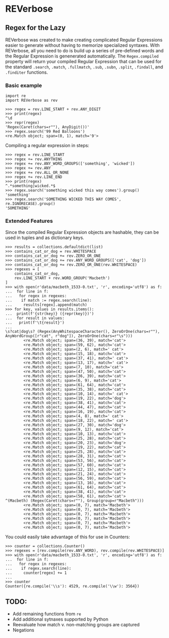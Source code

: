# REVerbose
## Regex for the Lazy

REVerbose was created to make creating complicated Regular Expressions easier to generate without having to memorize specialized syntaxes. With REVerbose, all you need to do is build up a series of pre-defined words and the Regular Expression is genenerated automatically. The `Regex.compiled` property will return your compiled Regular Expression that can be used for the standard `.search`, `.match`, `.fullmatch`, `.sub`, `.subn`, `.split`, `.findall`, and `.finditer` functions.


### Basic example

```python3
import re
import REVerbose as rev

>>> regex = rev.LINE_START + rev.ANY_DIGIT
>>> print(regex)
^\d
>>> repr(regex)
'Regex(Caret(chars=r""), AnyDigit())'
>>> regex.search('99 Red Balloons')
<re.Match object; span=(0, 1), match='9'>
```

Compiling a regular expression in steps:

```python3
>>> regex = rev.LINE_START
>>> regex += rev.ANYTHING
>>> regex += rev.ANY_WORD_GROUPS(['something', 'wicked'])
>>> regex += rev.ANY
>>> regex += rev.ALL_OR_NONE
>>> regex += rev.LINE_END
>>> print(regex)
^.*something|wicked.*$
>>> regex.search('something wicked this way comes').group()
'something'
>>> regex.search('SOMETHING WICKED THIS WAY COMES', re.IGNORECASE).group()
'SOMETHING'
```


### Extended Features

Since the compiled Regular Expression objects are hashable, they can be used in tuples and as dictionary keys.

```python3
>>> results = collections.defaultdict(list)
>>> contains_cat_or_dog = rev.WHITESPACE
>>> contains_cat_or_dog += rev.ZERO_OR_ONE
>>> contains_cat_or_dog += rev.ANY_WORD_GROUPS(['cat', 'dog'])
>>> contains_cat_or_dog += rev.ZERO_OR_ONE(rev.WHITESPACE)
>>> regexes = [
    contains_cat_or_dog,
    rev.LINE_START + rev.WORD_GROUP('Macbeth')
]
>>> with open(r'data/macbeth_1533-0.txt', 'r', encoding='utf8') as f:
...  for line in f:
...   for regex in regexes:
...    if match := regex.search(line):
...     results[regex].append(match)
>>> for key, values in results.items():
...  print(f'{str(key)} ({repr(key)})')
...  for result in values:
...   print(f'\t{result}')
...
\s?cat|dog\s? (Regex(AnyWhitespaceCharacter(), ZeroOrOne(chars=r""), AnyWordGroup([r"cat", r"dog"]), ZeroOrOne(chars=r"\s")))
        <re.Match object; span=(36, 39), match='cat'>
        <re.Match object; span=(59, 62), match='cat'>
        <re.Match object; span=(2, 6), match=' cat'>
        <re.Match object; span=(15, 18), match='cat'>
        <re.Match object; span=(37, 41), match=' cat'>
        <re.Match object; span=(13, 17), match=' cat'>
        <re.Match object; span=(7, 10), match='cat'>
        <re.Match object; span=(47, 50), match='cat'>
        <re.Match object; span=(36, 39), match='cat'>
        <re.Match object; span=(6, 9), match='cat'>
        <re.Match object; span=(61, 64), match='cat'>
        <re.Match object; span=(35, 38), match='cat'>
        <re.Match object; span=(10, 14), match=' cat'>
        <re.Match object; span=(19, 22), match='dog'>
        <re.Match object; span=(38, 41), match='cat'>
        <re.Match object; span=(44, 47), match='cat'>
        <re.Match object; span=(16, 19), match='cat'>
        <re.Match object; span=(4, 8), match=' cat'>
        <re.Match object; span=(18, 22), match=' cat'>
        <re.Match object; span=(27, 30), match='dog'>
        <re.Match object; span=(9, 12), match='cat'>
        <re.Match object; span=(10, 13), match='cat'>
        <re.Match object; span=(25, 28), match='cat'>
        <re.Match object; span=(20, 23), match='dog'>
        <re.Match object; span=(19, 22), match='cat'>
        <re.Match object; span=(25, 28), match='cat'>
        <re.Match object; span=(28, 31), match='cat'>
        <re.Match object; span=(53, 56), match='cat'>
        <re.Match object; span=(57, 60), match='cat'>
        <re.Match object; span=(12, 15), match='cat'>
        <re.Match object; span=(21, 24), match='cat'>
        <re.Match object; span=(56, 59), match='cat'>
        <re.Match object; span=(13, 16), match='cat'>
        <re.Match object; span=(61, 64), match='cat'>
        <re.Match object; span=(38, 41), match='cat'>
        <re.Match object; span=(58, 61), match='cat'>
^(Macbeth) (Regex(Caret(chars=r""), Group(group=r"Macbeth")))
        <re.Match object; span=(0, 7), match='Macbeth'>
        <re.Match object; span=(0, 7), match='Macbeth'>
        <re.Match object; span=(0, 7), match='Macbeth'>
        <re.Match object; span=(0, 7), match='Macbeth'>
        <re.Match object; span=(0, 7), match='Macbeth'>
        <re.Match object; span=(0, 7), match='Macbeth'>
```

You could easily take advantage of this for use in Counters:

```python3
>>> counter = collections.Counter()
>>> regexes = [rev.compile(rev.ANY_WORD), rev.compile(rev.WHITESPACE)]
>>> with open(r'data/macbeth_1533-0.txt', 'r', encoding='utf8') as f:
...  for line in f:
...   for regex in regexes:
...    if regex.search(line):
...     counter[regex] += 1
...
>>> counter
Counter({re.compile('\\s'): 4529, re.compile('\\w'): 3564})
```


## TODO:
- Add remaining functions from `re`
- Add additional sytnaxes supported by Python
- Reevaluate how match v. non-matching groups are captured
- Negations
